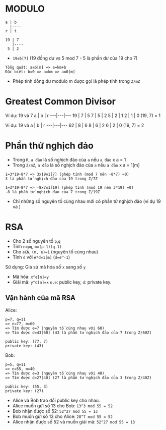# MODULO
```
a | b
  |----
r | t
```
```
19 | 7
   |----
 5 | 2
```

- `19≡5[7]` (19 đồng dư vs 5 mod 7 - 5 là phần dư của 19 cho 7)

```
Tổng quát: a≡b[m] => a=km+b
Đặc biệt: b=0 => a=km => a≡0[m]
```
- Phép tính đồng dư modulo m được gọi là phép tính trong `Z/mZ`

# Greatest Common Divisor
Ví dụ: 19 và 7
 a | b | r
---|---|---
19 | 7 | 5
 7 | 5 | 2
 5 | 2 | 1
 2 | 1 | 0
(19, 7) = 1

Ví dụ: 19 và 
 a | b | r
---|---|---
62 | 8 | 6
 8 | 6 | 2
 6 | 2 | 0
(19, 7) = 2

# Phần thử nghịch đảo

- Trong `R`, `a đảo` là số nghịch đảo của `a` nếu `a đảo` x a = 1
- Trong `Z/mZ`, `a đảo` là số nghịch đảo của `a` nếu `a đảo` x a = 1[m]

```
1=3*19-8*7 => 3x19≡1[7] (phép tính (mod 7 nên -8*7) =0)
3 là phần tử nghịch đảo của 19 trong Z/7Z

1=3*19-8*7 => -8x7≡1[19] (phép tính (mod 19 nên 3*19) =0)
-8 là phần tử nghịch đảo của 7 trong Z/19Z
```

- Chỉ những số nguyên tố cùng nhau mới có phần tử nghịch đảo (ví dụ 19 và )

# RSA

- Cho 2 số nguyên tố `p`,`q`
- Tính `n=pq`, `m=(p-1)(q-1)`
- Cho `e∈N`, `(m, e)=1` (nguyên tố cùng nhau)
- Tính `d` với `e*d=1[m]` (`d=e^-1`)

Sử dụng: Giá sử mã hóa số `x` sang số `y`

- Mã hóa: `x^e[n]=y`
- Giải mã: `y^d[n]=x`
`n,e`: public key, `d`: private key.

## Vận hành của mã RSA

Alice:

```
p=7, q=11
=> n=77, m=60
=> Tìm được e=7 (nguyên tố cùng nhau với 60)
=> Tìm được d=43[60] (43 là phần tử nghịch đảo của 7 trong Z/60Z)

public key: (77, 7)
private key: (43)
```

Bob:

```
p=5, q=11
=> n=55, m=40
=> Tìm được e=3 (nguyên tố cùng nhau với 40)
=> Tìm được d=27[40] (27 là phần tử nghịch đảo của 3 trong Z/40Z)

public key: (55, 3)
private key: (27)
```

- Alice và Bob trao đổi public key cho nhau.
- Alice muốn gửi số 13 cho Bob: `13^3 mod 55 = 52`
- Bob nhận được số 52: `52^27 mod 55 = 13`
- Bob muốn gửi số 13 cho Alice: `28^7 mod 55 = 52`
- Alice nhận được số 52 và muốn giải mã: `52^27 mod 55 = 13`
